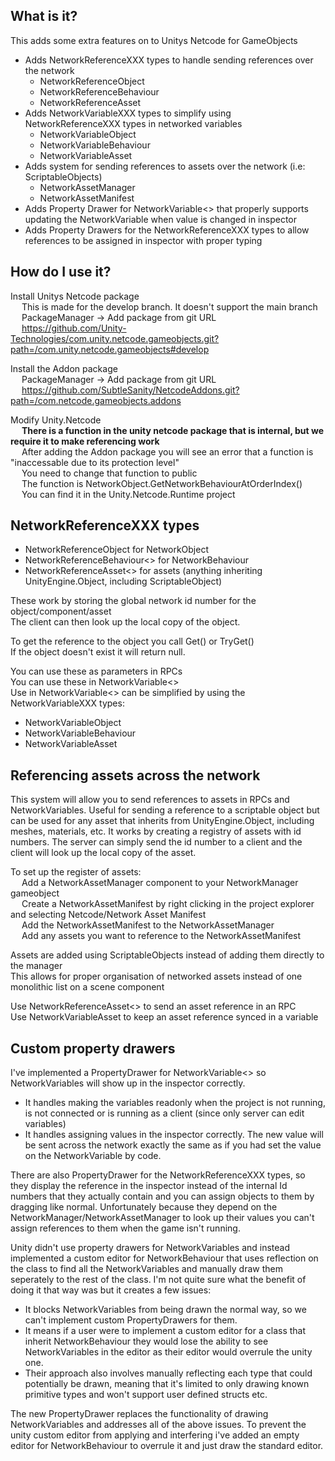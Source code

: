 ## What is it?  
This adds some extra features on to Unitys Netcode for GameObjects  

- Adds NetworkReferenceXXX types to handle sending references over the network  
    - NetworkReferenceObject
    - NetworkReferenceBehaviour
    - NetworkReferenceAsset
- Adds NetworkVariableXXX types to simplify using NetworkReferenceXXX types in networked variables  
    - NetworkVariableObject
    - NetworkVariableBehaviour
    - NetworkVariableAsset
- Adds system for sending references to assets over the network (i.e: ScriptableObjects)
    - NetworkAssetManager
    - NetworkAssetManifest  
- Adds Property Drawer for NetworkVariable<> that properly supports updating the NetworkVariable when value is changed in inspector  
- Adds Property Drawers for the NetworkReferenceXXX types to allow references to be assigned in inspector with proper typing  

## How do I use it?

Install Unitys Netcode package  
&emsp; This is made for the develop branch. It doesn't support the main branch  
&emsp; PackageManager -> Add package from git URL  
&emsp; https://github.com/Unity-Technologies/com.unity.netcode.gameobjects.git?path=/com.unity.netcode.gameobjects#develop  

Install the Addon package  
&emsp; PackageManager -> Add package from git URL  
&emsp; https://github.com/SubtleSanity/NetcodeAddons.git?path=/com.netcode.gameobjects.addons  

Modify Unity.Netcode  
&emsp; **There is a function in the unity netcode package that is internal, but we require it to make referencing work**  
&emsp; After adding the Addon package you will see an error that a function is "inaccessable due to its protection level"  
&emsp; You need to change that function to public  
&emsp; The function is NetworkObject.GetNetworkBehaviourAtOrderIndex()  
&emsp; You can find it in the Unity.Netcode.Runtime project  

## NetworkReferenceXXX types

- NetworkReferenceObject for NetworkObject
- NetworkReferenceBehaviour<> for NetworkBehaviour
- NetworkReferenceAsset<> for assets (anything inheriting UnityEngine.Object, including ScriptableObject)

These work by storing the global network id number for the object/component/asset  
The client can then look up the local copy of the object.  

To get the reference to the object you call Get() or TryGet()  
If the object doesn't exist it will return null.  

You can use these as parameters in RPCs  
You can use these in NetworkVariable<>  
Use in NetworkVariable<> can be simplified by using the NetworkVariableXXX types:  
- NetworkVariableObject
- NetworkVariableBehaviour
- NetworkVariableAsset

## Referencing assets across the network
This system will allow you to send references to assets in RPCs and NetworkVariables. Useful for sending a reference to a scriptable object but can be used for any asset that inherits from UnityEngine.Object, including meshes, materials, etc. It works by creating a registry of assets with id numbers. The server can simply send the id number to a client and the client will look up the local copy of the asset.

To set up the register of assets:  
&emsp; Add a NetworkAssetManager component to your NetworkManager gameobject  
&emsp; Create a NetworkAssetManifest by right clicking in the project explorer and selecting Netcode/Network Asset Manifest  
&emsp; Add the NetworkAssetManifest to the NetworkAssetManager  
&emsp; Add any assets you want to reference to the NetworkAssetManifest  

Assets are added using ScriptableObjects instead of adding them directly to the manager  
This allows for proper organisation of networked assets instead of one monolithic list on a scene component  

Use NetworkReferenceAsset<> to send an asset reference in an RPC    
Use NetworkVariableAsset to keep an asset reference synced in a variable

## Custom property drawers

I've implemented a PropertyDrawer for NetworkVariable<> so NetworkVariables will show up in the inspector correctly.  
 - It handles making the variables readonly when the project is not running, is not connected or is running as a client (since only server can edit variables)  
 - It handles assigning values in the inspector correctly. The new value will be sent across the network exactly the same as if you had set the value on the NetworkVariable by code.

There are also PropertyDrawer for the NetworkReferenceXXX types, so they display the reference in the inspector instead of the internal Id numbers that they actually contain and you can assign objects to them by dragging like normal. Unfortunately because they depend on the NetworkManager/NetworkAssetManager to look up their values you can't assign references to them when the game isn't running.  

Unity didn't use property drawers for NetworkVariables and instead implemented a custom editor for NetworkBehaviour that uses reflection on the class to find all the NetworkVariables and manually draw them seperately to the rest of the class. I'm not quite sure what the benefit of doing it that way was but it creates a few issues:
 - It blocks NetworkVariables from being drawn the normal way, so we can't implement custom PropertyDrawers for them. 
 - It  means if a user were to implement a custom editor for a class that inherit NetworkBehaviour they would lose the ability to see NetworkVariables in the editor as their editor would overrule the unity one. 
 - Their approach also involves manually reflecting each type that could potentially be drawn, meaning that it's limited to only drawing known primitive types and won't support user defined structs etc.

The new PropertyDrawer replaces the functionality of drawing NetworkVariables and addresses all of the above issues. To prevent the unity custom editor from applying and interfering i've added an empty editor for NetworkBehaviour to overrule it and just draw the standard editor.  
